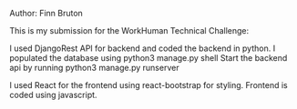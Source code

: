 Author: Finn Bruton

This is my submission for the WorkHuman Technical Challenge:

I used DjangoRest API for backend and coded the backend in python. I populated the database using python3 manage.py shell
Start the backend api by running 
    python3 manage.py runserver

I used React for the frontend using react-bootstrap for styling. Frontend is coded using javascript.
